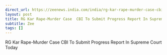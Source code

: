 ```yaml
---
direct_url: https://zeenews.india.com/india/rg-kar-rape-murder-case-cbi-to-submit-progress-report-in-supreme-court-today-2790210.html
layout: post
title: RG Kar Rape-Murder Case  CBI To Submit Progress Report In Supreme Court Today
subtitle: Zee
tags: []
---
```


RG Kar Rape-Murder Case  CBI To Submit Progress Report In Supreme Court Today
